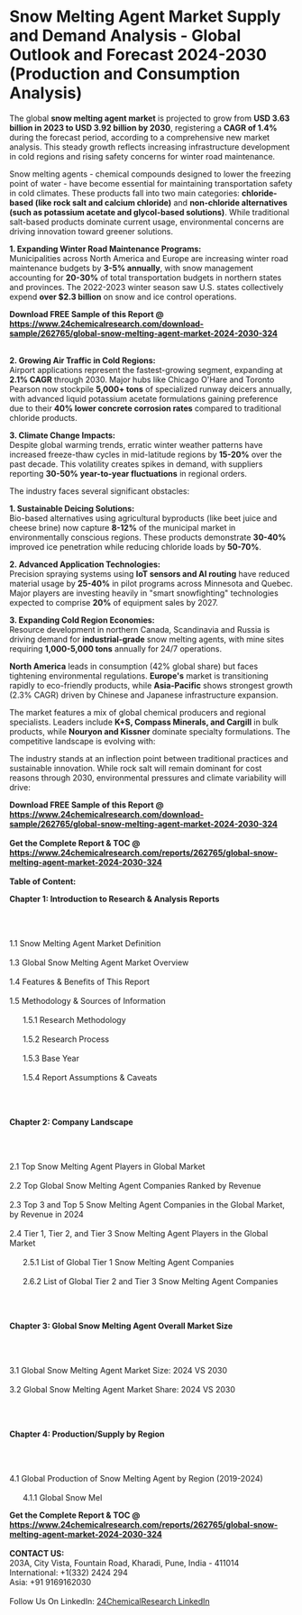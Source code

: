 <h1>Snow Melting Agent Market Supply and Demand Analysis - Global Outlook and Forecast 2024-2030 (Production and Consumption Analysis)</h1><p>The global <strong>snow melting agent market</strong> is projected to grow from <strong>USD 3.63 billion in 2023 to USD 3.92 billion by 2030</strong>, registering a <strong>CAGR of 1.4%</strong> during the forecast period, according to a comprehensive new market analysis. This steady growth reflects increasing infrastructure development in cold regions and rising safety concerns for winter road maintenance.</p><p>Snow melting agents - chemical compounds designed to lower the freezing point of water - have become essential for maintaining transportation safety in cold climates. These products fall into two main categories: <strong>chloride-based (like rock salt and calcium chloride)</strong> and <strong>non-chloride alternatives (such as potassium acetate and glycol-based solutions)</strong>. While traditional salt-based products dominate current usage, environmental concerns are driving innovation toward greener solutions.</p><p><strong>1. Expanding Winter Road Maintenance Programs:</strong><br>
Municipalities across North America and Europe are increasing winter road maintenance budgets by <strong>3-5% annually</strong>, with snow management accounting for <strong>20-30%</strong> of total transportation budgets in northern states and provinces. The 2022-2023 winter season saw U.S. states collectively expend <strong>over $2.3 billion</strong> on snow and ice control operations.</p><div><b>Download FREE Sample of this Report @ 
            <a href="https://www.24chemicalresearch.com/download-sample/262765/global-snow-melting-agent-market-2024-2030-324">
            https://www.24chemicalresearch.com/download-sample/262765/global-snow-melting-agent-market-2024-2030-324</a></b></div><br><p><strong>2. Growing Air Traffic in Cold Regions:</strong><br>
Airport applications represent the fastest-growing segment, expanding at <strong>2.1% CAGR</strong> through 2030. Major hubs like Chicago O'Hare and Toronto Pearson now stockpile <strong>5,000+ tons</strong> of specialized runway deicers annually, with advanced liquid potassium acetate formulations gaining preference due to their <strong>40% lower concrete corrosion rates</strong> compared to traditional chloride products.</p><p><strong>3. Climate Change Impacts:</strong><br>
Despite global warming trends, erratic winter weather patterns have increased freeze-thaw cycles in mid-latitude regions by <strong>15-20%</strong> over the past decade. This volatility creates spikes in demand, with suppliers reporting <strong>30-50% year-to-year fluctuations</strong> in regional orders.</p><p>The industry faces several significant obstacles:</p><p><strong>1. Sustainable Deicing Solutions:</strong><br>
Bio-based alternatives using agricultural byproducts (like beet juice and cheese brine) now capture <strong>8-12%</strong> of the municipal market in environmentally conscious regions. These products demonstrate <strong>30-40%</strong> improved ice penetration while reducing chloride loads by <strong>50-70%</strong>.</p><p><strong>2. Advanced Application Technologies:</strong><br>
Precision spraying systems using <strong>IoT sensors and AI routing</strong> have reduced material usage by <strong>25-40%</strong> in pilot programs across Minnesota and Quebec. Major players are investing heavily in "smart snowfighting" technologies expected to comprise <strong>20%</strong> of equipment sales by 2027.</p><p><strong>3. Expanding Cold Region Economies:</strong><br>
Resource development in northern Canada, Scandinavia and Russia is driving demand for <strong>industrial-grade</strong> snow melting agents, with mine sites requiring <strong>1,000-5,000 tons</strong> annually for 24/7 operations.</p><p><strong>North America</strong> leads in consumption (42% global share) but faces tightening environmental regulations. <strong>Europe's</strong> market is transitioning rapidly to eco-friendly products, while <strong>Asia-Pacific</strong> shows strongest growth (2.3% CAGR) driven by Chinese and Japanese infrastructure expansion.</p><p>The market features a mix of global chemical producers and regional specialists. Leaders include <strong>K+S, Compass Minerals, and Cargill</strong> in bulk products, while <strong>Nouryon and Kissner</strong> dominate specialty formulations. The competitive landscape is evolving with:</p><p>The industry stands at an inflection point between traditional practices and sustainable innovation. While rock salt will remain dominant for cost reasons through 2030, environmental pressures and climate variability will drive:</p><div><b>Download FREE Sample of this Report @ 
            <a href="https://www.24chemicalresearch.com/download-sample/262765/global-snow-melting-agent-market-2024-2030-324">
            https://www.24chemicalresearch.com/download-sample/262765/global-snow-melting-agent-market-2024-2030-324</a></b></div><br><div><b>Get the Complete Report & TOC @ 
            <a href="https://www.24chemicalresearch.com/reports/262765/global-snow-melting-agent-market-2024-2030-324">
            https://www.24chemicalresearch.com/reports/262765/global-snow-melting-agent-market-2024-2030-324</a></b></div><br>
            <b>Table of Content:</b><p><p><strong>Chapter 1: Introduction to Research &amp; Analysis Reports</strong></p><br />
<br />
<p>1.1 Snow Melting Agent Market Definition<br /><br />
1.3 Global Snow Melting Agent Market Overview<br /><br />
1.4 Features &amp; Benefits of This Report<br /><br />
1.5 Methodology &amp; Sources of Information<br /><br />
&nbsp;&nbsp;&nbsp;&nbsp;&nbsp; 1.5.1 Research Methodology<br /><br />
&nbsp;&nbsp;&nbsp;&nbsp;&nbsp; 1.5.2 Research Process<br /><br />
&nbsp;&nbsp;&nbsp;&nbsp;&nbsp; 1.5.3 Base Year<br /><br />
&nbsp;&nbsp;&nbsp;&nbsp;&nbsp; 1.5.4 Report Assumptions &amp; Caveats</p><br />
<br />
<p><strong>Chapter 2: Company Landscape</strong></p><br />
<br />
<p>2.1 Top Snow Melting Agent Players in Global Market<br /><br />
2.2 Top Global Snow Melting Agent Companies Ranked by Revenue<br /><br />
2.3 Top 3 and Top 5 Snow Melting Agent Companies in the Global Market, by Revenue in 2024<br /><br />
2.4 Tier 1, Tier 2, and Tier 3 Snow Melting Agent Players in the Global Market<br /><br />
&nbsp;&nbsp;&nbsp;&nbsp;&nbsp; 2.5.1 List of Global Tier 1 Snow Melting Agent Companies<br /><br />
&nbsp;&nbsp;&nbsp;&nbsp;&nbsp; 2.6.2 List of Global Tier 2 and Tier 3 Snow Melting Agent Companies</p><br />
<br />
<p><strong>Chapter 3: Global Snow Melting Agent Overall Market Size</strong></p><br />
<br />
<p>3.1 Global Snow Melting Agent Market Size: 2024 VS 2030<br /><br />
3.2 Global Snow Melting Agent Market Share: 2024 VS 2030</p><br />
<br />
<p><strong>Chapter 4: Production/Supply by Region</strong></p><br />
<br />
<p>4.1 Global Production of Snow Melting Agent by Region (2019-2024)<br /><br />
&nbsp;&nbsp;&nbsp;&nbsp;&nbsp; 4.1.1 Global Snow Mel</p><div><b>Get the Complete Report & TOC @ 
            <a href="https://www.24chemicalresearch.com/reports/262765/global-snow-melting-agent-market-2024-2030-324">
            https://www.24chemicalresearch.com/reports/262765/global-snow-melting-agent-market-2024-2030-324</a></b></div><br><b>CONTACT US:</b><br>
            203A, City Vista, Fountain Road, Kharadi, Pune, India - 411014<br>
            International: +1(332) 2424 294<br>
            Asia: +91 9169162030 <br><br>
            Follow Us On LinkedIn: <a href="https://www.linkedin.com/company/24chemicalresearch/">24ChemicalResearch LinkedIn</a>